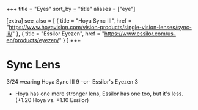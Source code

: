 +++
title = "Eyes"
sort_by = "title"
aliases = ["eye"]

[extra]
see_also = [
    { title = "Hoya Sync III", href = "https://www.hoyavision.com/vision-products/single-vision-lenses/sync-iii/" },
    { title = "Essilor Eyezen", href = "https://www.essilor.com/us-en/products/eyezen/" }
]
+++

# Sync Lens

3/24 wearing Hoya Sync III 9
-or-
Essilor's Eyezen 3

- Hoya has one more stronger lens, Essilor has one too, but it's less. (+1.20 Hoya vs. +1.10 Essilor)